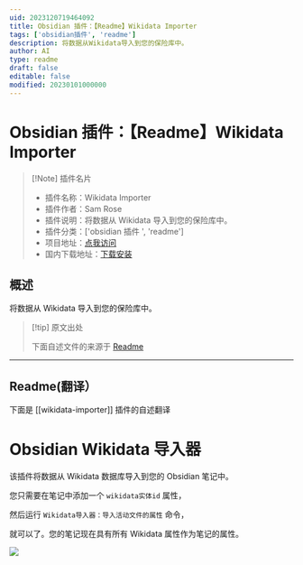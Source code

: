 ```yaml
---
uid: 2023120719464092
title: Obsidian 插件：【Readme】Wikidata Importer
tags: ['obsidian插件', 'readme']
description: 将数据从Wikidata导入到您的保险库中。
author: AI
type: readme
draft: false
editable: false
modified: 20230101000000
---
```


# Obsidian 插件：【Readme】Wikidata Importer

> [!Note] 插件名片
> - 插件名称：Wikidata Importer
> - 插件作者：Sam Rose
> - 插件说明：将数据从 Wikidata 导入到您的保险库中。
> - 插件分类：['obsidian 插件 ', 'readme']
> - 项目地址：[点我访问](https://github.com/samwho/obsidian-wikidata-importer)
> - 国内下载地址：[下载安装](https://pkmer.cn/products/plugin/pluginMarket/?wikidata-importer)

## 概述

将数据从 Wikidata 导入到您的保险库中。

> [!tip] 原文出处
>
>下面自述文件的来源于 [Readme](https://ghproxy.net/https://raw.githubusercontent.com/samwho/obsidian-wikidata-importer/main/README.md)
>

---

## Readme(翻译）

下面是 [[wikidata-importer]] 插件的自述翻译

# Obsidian Wikidata 导入器

该插件将数据从 Wikidata 数据库导入到您的 Obsidian 笔记中。

您只需要在笔记中添加一个 `wikidata实体id` 属性，

然后运行 `Wikidata导入器：导入活动文件的属性` 命令，

就可以了。您的笔记现在具有所有 Wikidata 属性作为笔记的属性。

![](https://cdn.pkmer.cn/covers/wikidata-importer_2_0.gif)

